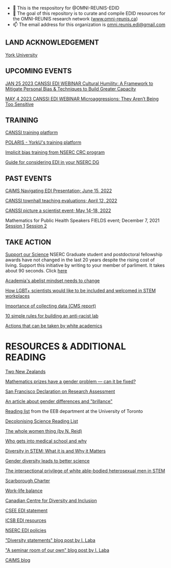 - 👋 This is the respository for @OMNI-REUNIS-EDID
- 👀 The goal of this repository is to curate and compile EDID resources for the OMNI-REUNIS research network (www.omni-reunis.ca)
- 📫 The email address for this organization is omni.reunis.edi@gmail.com

<!---
OMNI-REUNIS-EDID/OMNI-REUNIS-EDID is a ✨ special ✨ repository because its `README.md` (this file) appears on your GitHub profile.
You can click the Preview link to take a look at your changes.
--->

##
## LAND ACKNOWLEDGEMENT

[York University](https://www.yorku.ca/laps/land-acknowledgement/)

## UPCOMING EVENTS

[JAN 25 2023 CANSSI EDI WEBINAR Cultural Humility: A Framework to Mitigate Personal Bias & Techniques to Build Greater Capacity](https://canssi.ca/events/cultural-humility/)

[MAY 4 2023 CANSSI EDI WEBINAR  Microaggressions: They Aren’t Being Too Sensitive](https://canssi.ca/events/microaggressions/)


## TRAINING 

[CANSSI training platform](http://www.canssi.ca/canssi-edi-training/)

[POLARIS - YorkU's training platform](https://www.yorku.ca/research/project/polaris/access-to-our-polaris-modules-as-a-non-york-professor/)

[Implicit bias training from NSERC CRC program](https://www.chairs-chaires.gc.ca/program-programme/equity-equite/bias/module-eng.aspx?pedisable=true)

[Guide for considering EDI in your NSERC DG](https://www.nserc-crsng.gc.ca/_doc/EDI/Guide_for_Applicants_EN.pdf)

## PAST EVENTS

[CAIMS Navigating EDI Presentation; June 15, 2022](https://github.com/ahurford/EDI-resources/blob/main/files/CAIMS_EDI_June_15_2022.pdf)

[CANSSI townhall teaching evaluations; April 12, 2022](http://www.canssi.ca/come-to-the-canssi-townhall-on-student-evaluations-of-teaching-with-philip-b-stark/)

[CANSSI picture a scientist event; May 14-18, 2022](http://www.canssi.ca/equity-diversity-and-inclusion/picture-a-scientist/)


Mathematics for Public Health Speakers FIELDS event; December 7, 2021 
[Session 1](http://www.fields.utoronto.ca/talks/Special-EDI-Session-1-Modellers-first-do-no-harm-terminology-assumptions-and-interpretation) [Session 2](http://www.fields.utoronto.ca/talks/Special-EDI-Session-1-Modellers-first-do-no-harm-terminology-assumptions-and-interpretation)


## TAKE ACTION

[Support our Science](https://www.supportourscience.ca/) NSERC Graduate student and postdoctoral fellowship awards have not changed in the last 20 years despite the rising cost of living. Support this initiative by writing to your member of parliment. It takes about 90 seconds. Click [here](https://www.supportourscience.ca/contact-your-mp)

[Academia's abelist mindset needs to change](https://www.nature.com/articles/d41586-021-02907-7)

[How LGBT+ scientists would like to be included and welcomed in STEM workplaces](https://www.nature.com/articles/d41586-020-02949-3)

[Importance of collecting data (CMS report)](https://notes.math.ca/en/article/title-about-the-necessity-of-collecting-data-to-improve-edi-in-mathematics/)

[10 simple rules for building an anti-racist lab](https://journals.plos.org/ploscompbiol/article?id=10.1371/journal.pcbi.1008210)

[Actions that can be taken by white academics](https://medium.com/the-faculty/white-academia-do-better-fa96cede1fc5)



##
# RESOURCES & ADDITIONAL READING

[Two New Zealands](https://interactives.stuff.co.nz/the-side-eye/the-table/)

[Mathematics prizes have a gender problem — can it be fixed?](https://www.nature.com/articles/d41586-022-01481-w)

[San Francisco Declaration on Research Assessment](https://sfdora.org/read/)

[An article about gender differences and "brillance"](https://www.researchgate.net/publication/344360224_Explaining_Gender_Differences_in_Academics'_Career_Trajectories)

[Reading list](http://brews.eeb.utoronto.ca/links-resources/) from the EEB department at the University of Toronto

[Decolonising Science Reading List](https://medium.com/@chanda/decolonising-science-reading-list-339fb773d51f)

[The whole women thing (by N. Reid)](https://utstat.toronto.edu/reid/research/COPSSbook.pdf)

[Who gets into medical school and why](https://www.stuff.co.nz/national/health/300013258/medical-school-who-gets-in-and-why)

[Diversity in STEM: What it is and Why it Matters](https://blogs.scientificamerican.com/voices/diversity-in-stem-what-it-is-and-why-it-matters/) 

[Gender diversity leads to better science](https://www.pnas.org/doi/pdf/10.1073/pnas.1700616114)

[The intersectional privilege of white able-bodied heterosexual men in STEM](https://www.science.org/doi/10.1126/sciadv.abo1558)

[Scarborough Charter](https://www.utsc.utoronto.ca/principal/sites/utsc.utoronto.ca.principal/files/docs/Scarborough_Charter_EN_Nov2022.pdf)

[Work-life balance ](https://raw.githubusercontent.com/ahurford/EDI-resources/main/files/Martignoni)

[Canadian Centre for Diversity and Inclusion](https://ccdi.ca/)

[CSEE EDI statement](http://www.csee-scee.ca/diversity-and-inclusivity-statement/)

[ICSB EDI resources](https://www.iscb.org/edi-resources)

[NSERC EDI policies](https://www.nserc-crsng.gc.ca/InterAgency-Interorganismes/EDI-EDI/index_eng.asp)

["Diversity statements" blog post by I. Laba](https://ilaba.wordpress.com/2019/12/01/diversity-statements/)

["A seminar room of our own" blog post by I. Laba](https://ilaba.wordpress.com/2016/10/23/a-seminar-room-of-our-own/)

[CAIMS blog](https://caims.ca/caims-blog/)









